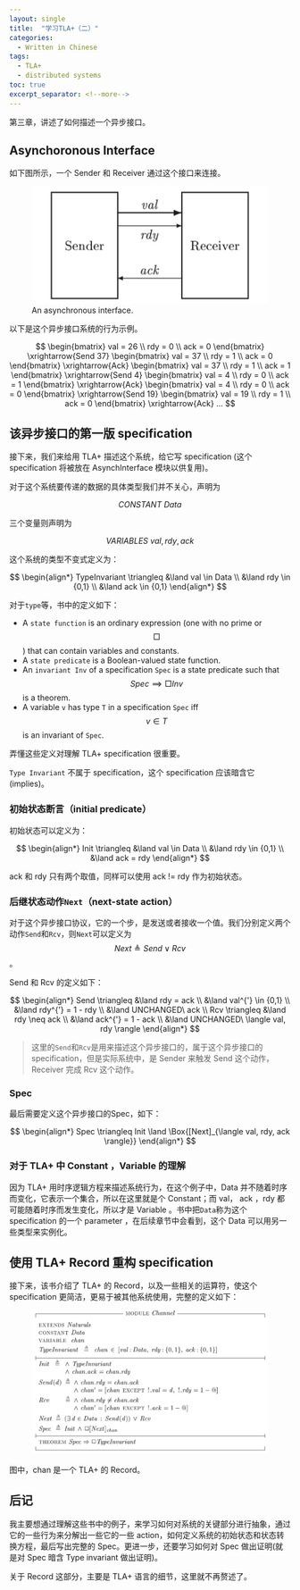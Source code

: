 ```yaml
---
layout: single
title:  "学习TLA+（二）"
categories: 
  - Written in Chinese
tags:
  - TLA+
  - distributed systems
toc: true
excerpt_separator: <!--more-->
---
```


第三章，讲述了如何描述一个异步接口。

<!--more-->

## Asynchoronous Interface

如下图所示，一个 Sender 和 Receiver 通过这个接口来连接。

<figure>
  <img src="/assets/images/TLA+_2_async_interface.png">
<figcaption>An asynchronous interface.</figcaption>
</figure>

以下是这个异步接口系统的行为示例。

$$
\begin{bmatrix} val = 26 \\ rdy = 0 \\ ack = 0 \end{bmatrix} \xrightarrow{Send 37} \begin{bmatrix} val = 37 \\ rdy = 1 \\ ack = 0 \end{bmatrix} \xrightarrow{Ack} \begin{bmatrix} val = 37 \\ rdy = 1 \\ ack = 1 \end{bmatrix} \xrightarrow{Send 4} \begin{bmatrix} val = 4 \\ rdy = 0 \\ ack = 1 \end{bmatrix} \xrightarrow{Ack} \begin{bmatrix} val = 4 \\ rdy = 0 \\ ack = 0 \end{bmatrix} \xrightarrow{Send 19} \begin{bmatrix} val = 19 \\ rdy = 1 \\ ack = 0 \end{bmatrix} \xrightarrow{Ack} ...
$$

## 该异步接口的第一版 specification 

接下来，我们来给用 TLA+ 描述这个系统，给它写 specification (这个 specification 将被放在 AsynchInterface 模块以供复用)。

对于这个系统要传递的数据的具体类型我们并不关心，声明为

$$
CONSTANT\ Data
$$

三个变量则声明为

$$
VARIABLES\ val, rdy, ack
$$

这个系统的类型不变式定义为：

$$
\begin{align*}
TypeInvariant \triangleq &\land val \in Data \\ &\land rdy \in {0,1} \\ &\land ack \in {0,1}
\end{align*}
$$

对于`type`等，书中的定义如下：

- A `state function` is an ordinary expression (one with no prime or $$ \Box $$) that can contain variables and constants.
- A `state predicate` is a Boolean-valued state function.
- An `invariant Inv` of a specification `Spec` is a state predicate such that $$ Spec \implies \Box{Inv} $$ is a theorem.
- A variable `v` has type `T` in a specification `Spec` iff $$ v \in T $$ is an invariant of `Spec`.

弄懂这些定义对理解 TLA+ specification 很重要。

`Type Invariant` 不属于 specification，这个 specification 应该暗含它(implies)。

### 初始状态断言（initial predicate）

初始状态可以定义为：

$$
\begin{align*}
Init \triangleq &\land val \in Data \\ &\land rdy \in {0,1} \\ &\land ack = rdy
\end{align*}
$$

ack 和 rdy 只有两个取值，同样可以使用 ack != rdy 作为初始状态。

### 后继状态动作`Next`（next-state action）

对于这个异步接口协议，它的一个步，是发送或者接收一个值。我们分别定义两个动作`Send`和`Rcv`，则`Next`可以定义为$$ Next \triangleq Send \lor Rcv $$。

Send 和 Rcv 的定义如下：

$$
\begin{align*}
Send \triangleq &\land rdy = ack \\ &\land val^{'} \in {0,1} \\ &\land rdy^{'} = 1 - rdy \\ &\land UNCHANGED\ ack \\
Rcv \triangleq &\land rdy \neq ack \\ &\land ack^{'} = 1 - ack \\ &\land UNCHANGED\ \langle val, rdy  \rangle
\end{align*}
$$

> 这里的`Send`和`Rcv`是用来描述这个异步接口的，属于这个异步接口的specification，但是实际系统中，是 Sender 来触发 Send 这个动作， Receiver 完成 Rcv 这个动作。

### Spec

最后需要定义这个异步接口的Spec，如下：

$$
\begin{align*}
Spec \triangleq Init \land \Box{[Next]_{\langle val, rdy, ack \rangle}}
\end{align*}
$$

### 对于 TLA+ 中 Constant ，Variable 的理解

因为 TLA+ 用时序逻辑方程来描述系统行为，在这个例子中，Data 并不随着时序而变化，它表示一个集合，所以在这里就是个 Constant；而 val， ack ，rdy 都可能随着时序而发生变化，所以才是 Variable 。书中把`Data`称为这个 specification 的一个 parameter ，在后续章节中会看到，这个 Data 可以用另一些类型来实例化。

## 使用 TLA+ Record 重构 specification

接下来，该书介绍了 TLA+ 的 Record，以及一些相关的运算符，使这个 specification 更简洁，更易于被其他系统使用，完整的定义如下：

<figure>
  <img src="/assets/images/TLA+_2_chan.png">
</figure>

图中，chan 是一个 TLA+ 的 Record。

## 后记

我主要想通过理解这些书中的例子，来学习如何对系统的关键部分进行抽象，通过它的一些行为来分解出一些它的一些 action，如何定义系统的初始状态和状态转换方程，最后写出完整的 Spec。更进一步，还要学习如何对 Spec 做出证明(就是对 Spec 暗含 Type invariant 做出证明)。

关于 Record 这部分，主要是 TLA+ 语言的细节，这里就不再赘述了。
